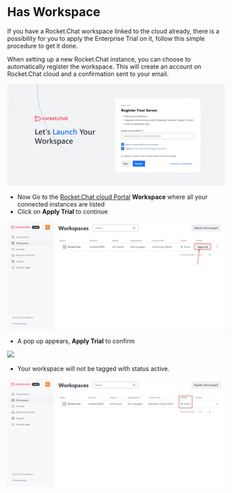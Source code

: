# Has Workspace

If you have a Rocket.Chat workspace linked to the cloud already, there is a possibility for you to apply the Enterprise Trial on it, follow this simple procedure to get it done.

When setting up a new Rocket.Chat instance, you can choose to automatically register the workspace. This will create an account on Rocket.Chat cloud and a confirmation sent to your email.

![](<../../.gitbook/assets/image (665) (1) (1).png>)

* Now Go to the  [Rocket.Chat cloud Portal](https://cloud.rocket.chat/home) **Workspace** where all your connected instances are listed
* Click on **Apply Trial** to continue

![](<../../.gitbook/assets/image (637) (1).png>)

* A pop up appears, **Apply Trial** to confirm

![](https://files.gitbook.com/v0/b/gitbook-x-prod.appspot.com/o/spaces%2F-M418Ul0aSTwf2PYsyPW%2Fuploads%2FjlypDfyInZtPEfLnXZMD%2Fimage.png?alt=media\&token=a5a25c0a-a899-4ba1-97d3-d4510dadd810)

* Your workspace will not be tagged with status active.

![](<../../.gitbook/assets/image (636).png>)
